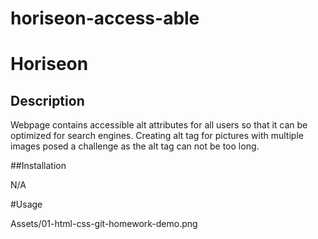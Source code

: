 # horiseon-access-able
# Horiseon

## Description
Webpage contains accessible alt attributes for all users so that it can be optimized for search engines. Creating alt tag for pictures with multiple images posed a challenge as the alt tag can not be too long.  

##Installation
 
 N/A
 
#Usage

Assets/01-html-css-git-homework-demo.png
